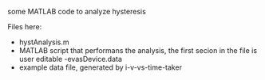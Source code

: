 some MATLAB code to analyze hysteresis

Files here:
- hystAnalysis.m
 - MATLAB script that performans the analysis, the first secion in the file is user editable
-evasDevice.data
 - example data file, generated by i-v-vs-time-taker

